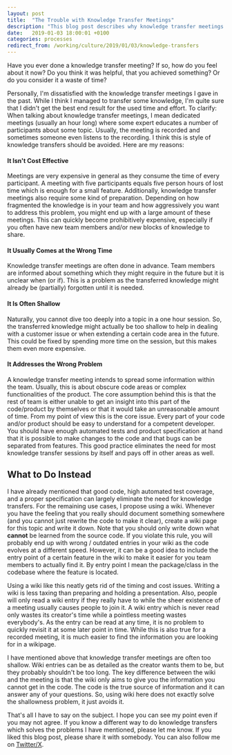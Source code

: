 ```yaml
---
layout: post
title:  "The Trouble with Knowledge Transfer Meetings"
description: "This blog post describes why knowledge transfer meetings are inefficient and what to do instead."
date:   2019-01-03 18:00:01 +0100
categories: processes
redirect_from: /working/culture/2019/01/03/knowledge-transfers
---
```

Have you ever done a knowledge transfer meeting? If so, how do you feel about it now?
Do you think it was helpful, that you achieved something? Or do you consider it
a waste of time?

Personally, I'm dissatisfied with the knowledge transfer meetings I gave in the past. While I think I 
managed to transfer some knowledge, I'm quite sure that I didn't get the best end result for the
used time and effort. To clarify: When talking about knowledge transfer meetings, I mean dedicated meetings
(usually an hour long) where some expert educates a number of participants about some topic. Usually, the
meeting is recorded and sometimes someone even listens to the recording. 
I think this is style of knowledge transfers should be avoided. Here are my reasons:
	
#### It Isn't Cost Effective
Meetings are very expensive in general as they consume the time of every participant. 
A meeting with five participants equals five person hours of lost time which is enough for a small feature.
Additionally, knowledge transfer meetings also require some kind of preparation. Depending on how
fragmented the knowledge is in your team and how aggressively you want to address this problem, 
you might end up with a large amount of these meetings. This can quickly become prohibitively expensive, 
especially if you often have new team members and/or new blocks of knowledge to share.

#### It Usually Comes at the Wrong Time
Knowledge transfer meetings are often done in advance. Team members are informed about something which they might require
in the future but it is unclear when (or if). This is a problem as the transferred knowledge might already be
(partially) forgotten until it is needed.

#### It Is Often Shallow
Naturally, you cannot dive too deeply into a topic in a one hour session. So, the transferred knowledge might 
actually be too shallow to help in dealing with a customer issue or when extending a certain code area 
in the future. This could be fixed by spending more time on the session, but this makes them even more expensive.

#### It Addresses the Wrong Problem
A knowledge transfer meeting intends to spread some information within the team. Usually, this is about obscure code
areas or complex functionalities of the product. The core assumption behind this is that the rest of team is
either unable to get an insight into this part of the code/product by themselves or that it would take an
unreasonable amount of time. From my point of view this is the core issue. 
Every part of your code and/or product should be easy to understand for a competent developer. You should have enough
automated tests and product specification at hand that it is possible to make changes to the code and that bugs
can be separated from features. This good practice eliminates the need for most knowledge transfer sessions by 
itself and pays off in other areas as well.

## What to Do Instead
I have already mentioned that good code, high automated test coverage, and a proper specification can largely
eliminate the need for knowledge transfers. For the remaining use cases, I propose using a wiki. Whenever you have
the feeling that you really should document something somewhere (and you cannot just rewrite the code to make
it clear), create a wiki page for this topic and write it down. Note that you should only write down what
**cannot** be learned from the source code. If you violate this rule, you will probably end up with wrong / 
outdated entries in your wiki as the code evolves at a different speed. However, it can be a good idea to 
include the entry point of a certain feature in the wiki to make it easier for you team members to actually find
it. By entry point I mean the package/class in the codebase where the feature is located. 

Using a wiki like this neatly gets rid of the timing and cost issues. Writing a wiki is less taxing than
preparing and holding a presentation. Also, people will only read a wiki entry if they really have to while 
the sheer existence of a meeting usually causes people to join it. A wiki entry which is never read only wastes
its creator's time while a pointless meeting wastes everybody's. As the entry can be read at any time, it is no
problem to quickly revisit it at some later point in time. While this is also true for a recorded meeting, 
it is much easier to find the information you are looking for in a wikipage.

I have mentioned above that knowledge transfer meetings are often too shallow. Wiki entries can be as detailed as the 
creator wants them to be, but they probably shouldn't be too long. The key difference between the
wiki and the meeting is that the wiki only aims to give you the information you cannot get in the code. The
code is the true source of information and it can answer any of your questions. So, using wiki here does not
exactly solve the shallowness problem, it just avoids it. 

That's all I have to say on the subject. I hope you can see my point even if you may not agree. If you know a 
different way to do knowledge transfers which solves the problems I have mentioned, please let me know. If you liked this blog post, please share it with somebody. You can also follow me on [Twitter/X](https://twitter.com/fxr256). 